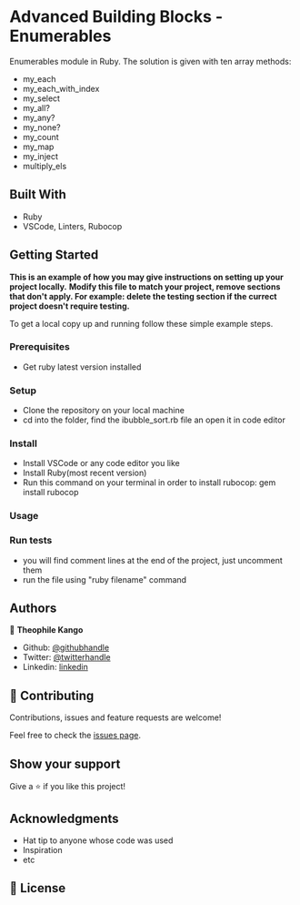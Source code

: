 # Advanced Building Blocks - Enumerables

Enumerables module in Ruby. The solution is given with ten array methods:
- my_each
- my_each_with_index
- my_select
- my_all?
- my_any?
- my_none?
- my_count
- my_map
- my_inject
- multiply_els 

## Built With

- Ruby
- VSCode, Linters, Rubocop


## Getting Started

**This is an example of how you may give instructions on setting up your project locally.**
**Modify this file to match your project, remove sections that don't apply. For example: delete the testing section if the currect project doesn't require testing.**


To get a local copy up and running follow these simple example steps.

### Prerequisites

- Get ruby latest version installed

### Setup

- Clone the repository on your local machine
- cd into the folder, find the ibubble_sort.rb file an open it in code editor

### Install

- Install VSCode or any code editor you like
- Install Ruby(most recent version)
- Run this command on your terminal in order to install rubocop: gem install rubocop 

### Usage

### Run tests

- you will find comment lines at the end of the project, just uncomment them
- run the file using "ruby filename" command


## Authors


👤 **Theophile Kango**

- Github: [@githubhandle](https://github.com/Theophile-Kango)
- Twitter: [@twitterhandle](https://twitter.com/Theophadh)
- Linkedin: [linkedin](https://www.linkedin.com/in/theophile-kango-b6b580194/)

## 🤝 Contributing

Contributions, issues and feature requests are welcome!

Feel free to check the [issues page](https://github.com/Theophile-Kango/enumerable/issues).

## Show your support

Give a ⭐️ if you like this project!

## Acknowledgments

- Hat tip to anyone whose code was used
- Inspiration
- etc

## 📝 License

